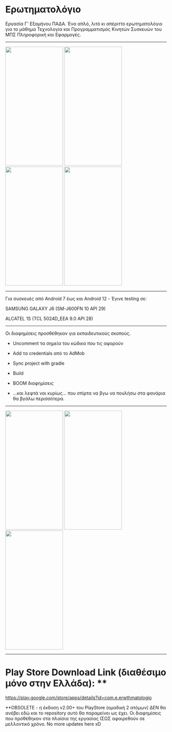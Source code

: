 # Ερωτηματολόγιο

Εργασία Γ' Εξαμήνου ΠΑΔΑ. Ένα απλό, λιτό κι απέριττο ερωτηματολόγιο για το μάθημα Τεχνολογία και Προγραμματισμός Κινητών Συσκευών του ΜΠΣ Πληροφορική και Εφαρμογές.

---------------------------------------------------------------------

<img src="https://i.imgur.com/WqmUbs2.jpg" width="180" height="370"> <img src="https://i.imgur.com/Ms77XMf.jpg" width="180" height="370"> <img src="https://i.imgur.com/Qlwim7U.jpg" width="180" height="370"> <img src="https://i.imgur.com/8Qc5yXO.jpg" width="180" height="370"> 

---------------------------------------------------------------------

Για συσκευές από Android 7 έως και Android 12 - Έγινε testing σε:

SAMSUNG GALAXY J6 (SM-J600FN 10 API 29)

ALCATEL 1S (TCL 5024D_EEA 9.0 API 28)

---------------------------------------------------------------------

Οι διαφημίσεις προσθέθηκαν για εκπαιδευτικούς σκοπούς.

- Uncomment τα σημεία του κώδικα που τις αφορούν 

- Add τα credentials από το AdMob

- Sync project with gradle

- Build

- BOOM διαφημίσεις

- ...και λεφτά ναι κυρίως... που σπίρτα να βγω να πουλήσω στα φανάρια θα βγάλω περισσότερα.

---------------------------------------------------------------------


<img src="https://i.imgur.com/NEFNMUn.png" width="180" height="370"> <img src="https://i.imgur.com/iNe2dAM.png" width="180" height="370"> <img src="https://i.imgur.com/LkR88cV.jpg" width="180" height="370">

---------------------------------------------------------------------

# Play Store Download Link (διαθέσιμο μόνο στην Ελλάδα): **

https://play.google.com/store/apps/details?id=com.e.erwthmatologio

**OBSOLETE - η έκδοση v2.00+ του PlayStore (ομαδική 2 ατόμων) ΔΕΝ θα ανέβει εδώ και το repository αυτό θα παραμείνει ως έχει. Οι διαφημίσεις που πρσθέθηκαν στα πλαίσια της εργασίας ΙΣΩΣ αφαιρεθούν σε μελλοντικό χρόνο. No more updates here xD
